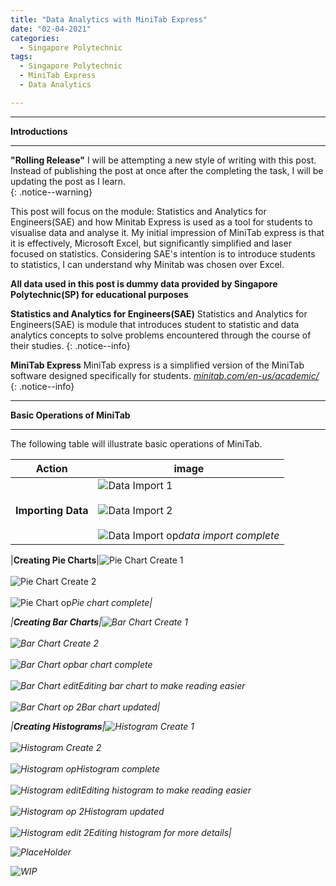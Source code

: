 ```yaml
---
title: "Data Analytics with MiniTab Express"
date: "02-04-2021"
categories:
  - Singapore Polytechnic
tags:
  - Singapore Polytechnic
  - MiniTab Express
  - Data Analytics

---
```


***

<strong>Introductions</strong>

***

**"Rolling Release"** I will be attempting a new style of writing with this post. Instead of publishing the post at once after the completing the task, I will be updating the post as I learn.   
{: .notice--warning}

This post will focus on the module: Statistics and Analytics for Engineers(SAE) and how Minitab Express is used as a tool for students to visualise data and analyse it. My initial impression of MiniTab express is that it is effectively, Microsoft Excel, but significantly simplified and laser focused on statistics. Considering SAE's intention is to introduce students to statistics, I can understand why Minitab was chosen over Excel. 

<strong>All data used in this post is dummy data provided by Singapore Polytechnic(SP) for educational purposes</strong>

**Statistics and Analytics for Engineers(SAE)** Statistics and Analytics for Engineers(SAE) is module that introduces student to statistic and data analytics concepts to solve problems encountered through the course of their studies. 
{: .notice--info}

**MiniTab Express** MiniTab express is a simplified version of the MiniTab software designed specifically for students.
<cite><a href="https://www.minitab.com/en-us/academic/">minitab.com/en-us/academic/</a></cite>
{: .notice--info}

***

<strong>Basic Operations of MiniTab</strong>

***
The following table will illustrate basic operations of MiniTab.

| Action    | image |
| ----------- | ----------- |
|<strong>Importing Data</strong>|![Data Import 1](/assets/images/sp-minitab/import_data.jpg)<br><br>![Data Import 2](/assets/images/sp-minitab/import_data-2.jpg)<br><br>![Data Import op](/assets/images/sp-minitab/import_data-op.jpg)<em>data import complete<em>|

|<strong>Creating Pie Charts</strong>|![Pie Chart Create 1](/assets/images/sp-minitab/piechart_create.jpg)<br><br>![Pie Chart Create 2](/assets/images/sp-minitab/piechart_create-2.jpg)<br><br>![Pie Chart op](/assets/images/sp-minitab/piechart-op.jpg)<em>Pie chart complete<em>|

|<strong>Creating Bar Charts</strong>|![Bar Chart Create 1](/assets/images/sp-minitab/barchart_create.jpg)<br><br>![Bar Chart Create 2](/assets/images/sp-minitab/piechart_create-2.jpg)<br><br>![Bar Chart op](/assets/images/sp-minitab/barchart-op.jpg)<em>bar chart complete<em><br><br>![Bar Chart edit](/assets/images/sp-minitab/barchart-op.jpg)<em>Editing bar chart to make reading easier<em><br><br>![Bar Chart op 2](/assets/images/sp-minitab/barchart-op-2.jpg)<em>Bar chart updated<em>|

|<strong>Creating Histograms</strong>|![Histogram Create 1](/assets/images/sp-minitab/histogram_create.jpg)<br><br>![Histogram Create 2](/assets/images/sp-minitab/histogram_create-2.jpg)<br><br>![Histogram op](/assets/images/sp-minitab/histogram-op.jpg)<em>Histogram complete<em><br><br>![Histogram edit](/assets/images/sp-minitab/histogram_edit.jpg)<em>Editing histogram to make reading easier<em><br><br>![Histogram op 2](/assets/images/sp-minitab/histogram-op-2.jpg)<em>Histogram updated<em><br><br>![Histogram edit 2](/assets/images/sp-minitab/histogram_edit-2.jpg)<em>Editing histogram for more details<em>|



![PlaceHolder](/assets/images/common/Placeholder.png)

![WIP](/assets/images/common/WIP.png)